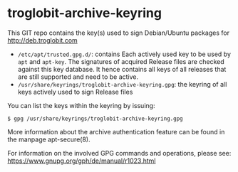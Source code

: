 troglobit-archive-keyring
=========================

This GIT repo contains the key(s) used to sign Debian/Ubuntu packages
for http://deb.troglobit.com

* `/etc/apt/trusted.gpg.d/`: contains Each actively used key to be used
  by `apt` and `apt-key`.  The signatures of acquired Release files are
  checked against this key database.  It hence contains all keys of all
  releases that are still supported and need to be active.
* `/usr/share/keyrings/troglobit-archive-keyring.gpg`: the keyring of
  all keys actively used to sign Release files

You can list the keys within the keyring by issuing:

    $ gpg /usr/share/keyrings/troglobit-archive-keyring.gpg

More information about the archive authentication feature can be found
in the manpage apt-secure(8).

For information on the involved GPG commands and operations, please see:
https://www.gnupg.org/gph/de/manual/r1023.html

